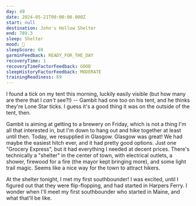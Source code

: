```yaml
---
day: 49
date: 2024-05-21T00:00:00.000Z
start: null
destination: John's Hollow Shelter
end: 789.3
sleep: Shelter
mood: 🙂
sleepScore: 69
garminFeedback: READY_FOR_THE_DAY
recoveryTime: 1
recoveryTimeFactorFeedback: GOOD
sleepHistoryFactorFeedback: MODERATE
trainingReadiness: 69
---
```

I found a tick on my tent this morning, luckily easily visible (but how many are there that I *can't* see?!) -- Gambit had one too on his tent, and he thinks they're Lone Star ticks. I guess it's a good thing it was on the outside of the tent, then.

Gambit is aiming at getting to a brewery on Friday, which is not a thing I'm all that interested in, but I'm down to hang out and hike together at least until then. Today, we resupplied in Glasgow. Glasgow was great! We had maybe the easiest hitch ever, and it had pretty good options. Just one "Grocery Express", but it had everything I needed at decent prices. There's technically a "shelter" in the center of town, with electrical outlets, a shower, firewood for a fire (the mayor kept bringing more), and some light trail magic. Seems like a nice way for the town to attract hikers.

At the shelter tonight, I met my first southbounder! I was excited, until I figured out that they were flip-flopping, and had started in Harpers Ferry. I wonder when I'll meet my first southbounder who started in Maine, and what that'll be like.
